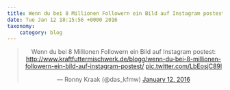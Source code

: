 ```yaml
---
title: Wenn du bei 8 Millionen Followern ein Bild auf Instagram postest: http://www.kraftfuttermischwerk.de/blogg/wenn-du-bei-8-millionen-followern-ein-bild-auf-instagram-postest/ http://twitter.com/das_kfmw/status/686938133880016897/photo/1
date: Tue Jan 12 18:15:56 +0000 2016
taxonomy:
    category: blog
---
```

<blockquote class="twitter-tweet" align="center" width="350"><p lang="de" dir="ltr">Wenn du bei 8 Millionen Followern ein Bild auf Instagram postest: <a href="http://www.kraftfuttermischwerk.de/blogg/wenn-du-bei-8-millionen-followern-ein-bild-auf-instagram-postest/">http://www.kraftfuttermischwerk.de/blogg/wenn-du-bei-8-millionen-followern-ein-bild-auf-instagram-postest/</a> <a href="http://twitter.com/das_kfmw/status/686938133880016897/photo/1">pic.twitter.com/LbEosjC89l</a></p>&mdash; Ronny Kraak (@das_kfmw) <a href="https://twitter.com/das_kfmw/status/686938133880016897">January 12, 2016</a></blockquote>
